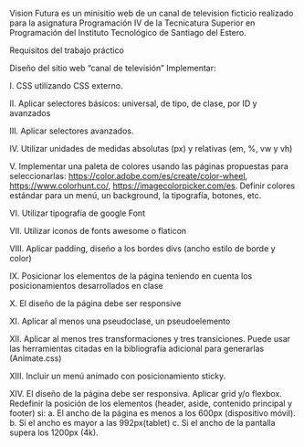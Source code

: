 Vision Futura es un minisitio web de un canal de television ficticio realizado para la asignatura Programación IV de la Tecnicatura Superior en Programación del Instituto Tecnológico de Santiago del Estero.

Requisitos del trabajo práctico

Diseño del sitio web “canal de televisión”
Implementar:

I. CSS utilizando CSS externo.

II. Aplicar selectores básicos: universal, de tipo, de clase, por ID y avanzados

III. Aplicar selectores avanzados.

IV. Utilizar unidades de medidas absolutas (px) y relativas (em, %, vw y vh)

V. Implementar una paleta de colores usando las páginas propuestas para seleccionarlas:
https://color.adobe.com/es/create/color-wheel,
https://www.colorhunt.co/, https://imagecolorpicker.com/es. 
Definir colores estándar para un menú, un background, la tipografía, botones, etc.

VI. Utilizar tipografía de google Font

VII. Utilizar iconos de fonts awesome o flaticon

VIII. Aplicar padding, diseño a los bordes divs (ancho estilo de borde y color)

IX. Posicionar los elementos de la página teniendo en cuenta los posicionamientos desarrollados en clase

X. El diseño de la página debe ser responsive

XI. Aplicar al menos una pseudoclase, un pseudoelemento

XII. Aplicar al menos tres transformaciones y tres transiciones. Puede usar las herramientas citadas en la bibliografía adicional para generarlas (Animate.css)

XIII. Incluir un menú animado con posicionamiento sticky.

XIV. El diseño de la página debe ser responsiva. Aplicar grid y/o flexbox. Redefinir la posición de los elementos (header, aside, contenido principal y footer) si:
a. El ancho de la página es menos a los 600px (dispositivo móvil).
b. Si el ancho es mayor a las 992px(tablet)
c. Si el ancho de la pantalla supera los 1200px (4k).
